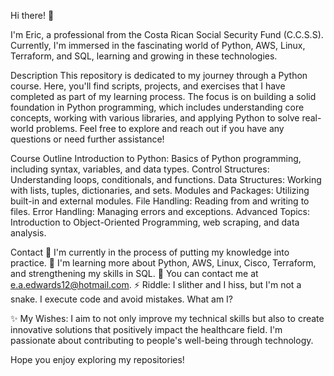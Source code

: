 Hi there! 👋

I'm Eric, a professional from the Costa Rican Social Security Fund (C.C.S.S). Currently, I'm immersed in the fascinating world of Python, AWS, Linux, Terraform, and SQL, learning and growing in these technologies.

Description
This repository is dedicated to my journey through a Python course. Here, you'll find scripts, projects, and exercises that I have completed as part of my learning process. The focus is on building a solid foundation in Python programming, which includes understanding core concepts, working with various libraries, and applying Python to solve real-world problems. Feel free to explore and reach out if you have any questions or need further assistance!

Course Outline
Introduction to Python: Basics of Python programming, including syntax, variables, and data types.
Control Structures: Understanding loops, conditionals, and functions.
Data Structures: Working with lists, tuples, dictionaries, and sets.
Modules and Packages: Utilizing built-in and external modules.
File Handling: Reading from and writing to files.
Error Handling: Managing errors and exceptions.
Advanced Topics: Introduction to Object-Oriented Programming, web scraping, and data analysis.

Contact
🔭 I'm currently in the process of putting my knowledge into practice.
🌱 I'm learning more about Python, AWS, Linux, Cisco, Terraform, and strengthening my skills in SQL.
💬 You can contact me at e.a.edwards12@hotmail.com.
⚡ Riddle: I slither and I hiss, but I'm not a snake. I execute code and avoid mistakes. What am I?

✨ My Wishes: I aim to not only improve my technical skills but also to create innovative solutions that positively impact the healthcare field. I'm passionate about contributing to people's well-being through technology.

Hope you enjoy exploring my repositories!
